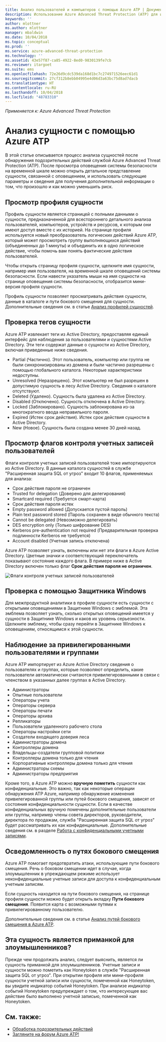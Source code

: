 ```yaml
---
title: Анализ пользователей и компьютеров с помощью Azure ATP | Документация Майкрософт
description: Использование Azure Advanced Threat Protection (ATP) для исследования подозрительных действий, выполняемых пользователями, сущностями, компьютерами или устройствами
keywords: ''
author: mlottner
ms.author: mlottner
manager: mbaldwin
ms.date: 10/04/2018
ms.topic: conceptual
ms.prod: ''
ms.service: azure-advanced-threat-protection
ms.technology: ''
ms.assetid: 43e57f87-ca85-4922-8ed0-9830139fe7cb
ms.reviewer: itargoet
ms.suite: ems
ms.openlocfilehash: 72e26d9cdc539da168d1bc7c274971526eec61d1
ms.sourcegitcommit: 27cf312b8ebb04995e4d06d3a63bc75d8ad7dacb
ms.translationtype: HT
ms.contentlocale: ru-RU
ms.lasthandoff: 10/04/2018
ms.locfileid: "48783310"
---
```

*Применяется к: Azure Advanced Threat Protection*



# <a name="investigate-an-entity-with-azure-atp"></a>Анализ сущности с помощью Azure ATP

В этой статье описывается процесс анализа сущностей после обнаружения подозрительных действий службой Azure Advanced Threat Protection (ATP). После просмотра оповещения системы безопасности на временной шкале можно открыть детальное представление сущности, связанной с оповещением, и использовать следующие параметры и сведения для получения дополнительной информации о том, что произошло и как можно уменьшить риск.

## <a name="look-at-the-entity-profile"></a>Просмотр профиля сущности

Профиль сущности является страницей с полными данными о сущности, предназначенной для всестороннего детального анализа пользователей, компьютеров, устройств и ресурсов, к которым они имеют доступ вместе с их историей. На странице профиля используется новый преобразователь логических действий Azure ATP, который может просмотреть группу выполняющихся действий (объединенных до 1 минуты) и объединить их в одно логическое действие, чтобы помочь вам понять фактические действия пользователей.

Чтобы открыть страницу профиля сущности, щелкните имя сущности, например имя пользователя, на временной шкале оповещений системы безопасности. Если навести указатель мыши на имя сущности на странице оповещения системы безопасности, отобразится мини-версия профиля сущности.

Профиль сущности позволяет просматривать действия сущности, данные в каталоге и пути бокового смещения для сущности. Дополнительные сведения см. в статье [Анализ профилей сущностей](entity-profiles.md).

## <a name="check-entity-tags"></a>Проверка тегов сущности

Azure ATP извлекает теги из Active Directory, предоставляя единый интерфейс для наблюдения за пользователями и сущностями Active Directory. Эти теги содержат данные о сущности из Active Directory, включая приведенные ниже сведения.
- Partial (Частично). Этот пользователь, компьютер или группа не были синхронизированы из домена и были частично разрешены с помощью глобального каталога. Некоторые характеристики недоступны.
- Unresolved (Неразрешено). Этот компьютер не был разрешен в допустимую сущность в лесу Active Directory. Сведения о каталоге отсутствуют.
- Deleted (Удалено). Сущность была удалена из Active Directory.
- Disabled (Отключено). Сущность отключена в Active Directory.
- Locked (Заблокировано). Сущность заблокирована из-за многократного ввода неправильного пароля.
- Expired (Истек срок действия). Истек срок действия сущности в Active Directory.
- New (Новое). Сущность была создана менее 30 дней назад.

## <a name="look-at-the-user-account-control-flags"></a>Просмотр флагов контроля учетных записей пользователей

Флаги контроля учетных записей пользователей тоже импортируются из Active Directory. В данные каталога сущностей в службе "Расширенная защита SQL от угроз" входит 10 флагов, применяемых для анализа: 
- Срок действия пароля не ограничен
- Trusted for delegation (Доверено для делегирования)
- Smartcard required (Требуется смарт-карта)
- Срок действия пароля истек
- Empty password allowed (Допускается пустой пароль)
- Plain text password stored (Пароль сохранен в виде обычного текста)
- Cannot be delegated (Невозможно делегировать)
- DES encryption only (Только шифрование DES)
- Kerberos pre-authentication not required (Предварительная проверка подлинности Kerberos не требуется)
- Account disabled (Учетная запись отключена) 

Azure ATP позволяет узнать, включены или нет эти флаги в Azure Active Directory. Цветные значки и соответствующий переключатель показывают состояние каждого флага. В примере ниже в Active Directory включен только флаг **Срок действия пароля не ограничен**.

 ![Флаги контроля учетных записей пользователей](./media/user-access-flags.png)

## <a name="cross-check-with-windows-defender"></a>Проверка с помощью Защитника Windows

Для межпродуктной аналитики в профиле сущности есть сущности с открытыми оповещениями в Защитнике Windows с эмблемой. Эта эмблема позволяет узнать, сколько открытых оповещений имеется у сущности в Защитнике Windows и каков их уровень серьезности. Щелкните эмблему, чтобы сразу перейти в Защитнике Windows к оповещениям, относящимся к этой сущности.


## <a name="keep-an-eye-on-sensitive-users-and-groups"></a>Наблюдение за привилегированными пользователями и группами

Azure ATP импортирует из Azure Active Directory сведения о пользователях и группах, которые позволяют определить, какие пользователи автоматически считаются привилегированными в связи с членством в указанных далее группах в Active Directory.

-   Администраторы
-   Опытные пользователи
-   Операторы учета
-   Операторы сервера
-   Операторы печати
-   Операторы архива
-   Репликаторы
-   Пользователи удаленного рабочего стола 
-   Операторы настройки сети 
-   Создатели входящего доверия леса
-   Администраторы домена
-   Контроллеры домена
-   Владельцы-создатели групповой политики 
-   Контроллеры домена только для чтения 
-   Корпоративные контроллеры домена только для чтения 
-   Администраторы схемы 
-   Администраторы предприятия

Кроме того, в Azure ATP можно **вручную пометить** сущности как конфиденциальные. Это важно, так как некоторые операции обнаружения ATP Azure, например обнаружение изменения привилегированной группы или путей бокового смещения, зависят от состояния конфиденциальности сущности. Если в качестве конфиденциальных вручную помечены дополнительные пользователи или группы, например члены совета директоров, руководители, директора по продажам, служба "Расширенная защита SQL от угроз" будет рассматривать их как конфиденциальные. Дополнительные сведения см. в разделе [Работа с конфиденциальными учетными записями](sensitive-accounts.md).

## <a name="be-aware-of-lateral-movement-paths"></a>Осведомленность о путях бокового смещения

Azure ATP помогает предотвратить атаки, использующие пути бокового смещения. Речь о боковом смещении идет в случае, когда злоумышленник в упреждающем режиме использует неконфиденциальные учетные записи для доступа к конфиденциальным учетным записям.

Если сущность находится на пути бокового смещения, на странице профиля сущности можно будет открыть вкладку **Пути бокового смещения**. Появится карта с возможными путями к привилегированному пользователю. 

Дополнительные сведения см. в статье [Анализ путей бокового смещения в Azure ATP](use-case-lateral-movement-path.md).


## <a name="is-it-a-honeytoken-entity"></a>Эта сущность является приманкой для злоумышленников?

Прежде чем продолжать анализ, следует выяснить, является ли сущность приманкой для злоумышленников. Учетные записи и сущности можно пометить как Honeytoken в службе "Расширенная защита SQL от угроз". При открытии профиля или мини-профиля сущности учетной записи или сущности, помеченной как Honeytoken, вы увидите индикатор событий Honeytoken. При анализе индикатор событий Honeytoken предупреждает о том, что интересующее вас действие было выполнено учетной записью, помеченной как Honeytoken.


    
## <a name="see-also"></a>См. также:

- [Обработка подозрительных действий](working-with-suspicious-activities.md)
- [Загляните на форум Azure ATP!](https://aka.ms/azureatpcommunity)